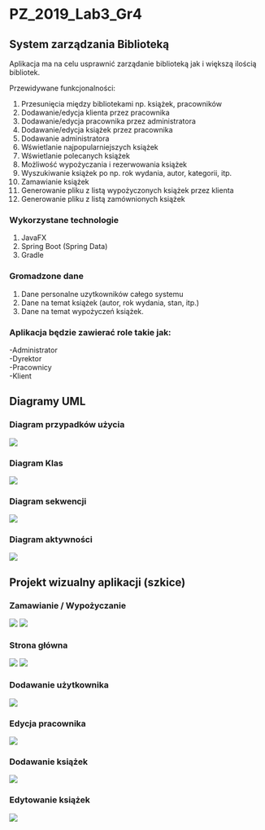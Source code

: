 # PZ_2019_Lab3_Gr4
## System zarządzania Biblioteką

Aplikacja ma na celu usprawnić zarządanie biblioteką jak i większą ilością bibliotek. 

Przewidywane funkcjonalności: 
1. Przesunięcia między bibliotekami np. książek, pracowników
1. Dodawanie/edycja klienta przez pracownika
1. Dodawanie/edycja pracownika przez administratora
1. Dodawanie/edycja książek przez pracownika
1. Dodawanie administratora
1. Wświetlanie najpopularniejszych książek
1. Wświetlanie polecanych książek
1. Możliwość wypożyczania i rezerwowania książek
1. Wyszukiwanie książek po np. rok wydania, autor, kategorii, itp.
1. Zamawianie książek
1. Generowanie pliku z listą wypożyczonych książek przez klienta 
1. Generowanie pliku z listą zamównionych książek


### Wykorzystane technologie
1. JavaFX
1. Spring Boot (Spring Data)
1. Gradle

### Gromadzone dane
1. Dane personalne uzytkowników całego systemu
1. Dane na temat książek (autor, rok wydania, stan, itp.)
1. Dane na temat wypożyczeń książek.

### Aplikacja będzie zawierać role takie jak: 
-Administrator <br>
-Dyrektor<br>
-Pracownicy<br>
-Klient<br>

## Diagramy UML
### Diagram przypadków użycia
![](https://i.imgsafe.org/6a/6a68d23cb7.jpeg)

### Diagram Klas
![](https://i.imgsafe.org/c3/c317110318.jpeg)

### Diagram sekwencji
![](https://i.imgsafe.org/6a/6a5bbb5f92.jpeg)

### Diagram aktywności
![](https://i.imgsafe.org/c3/c31bc85309.jpeg)


## Projekt wizualny aplikacji (szkice)
### Zamawianie / Wypożyczanie
![](https://i.imgsafe.org/0a/0af2c5b40d.png)
![](https://i.imgsafe.org/0a/0af2d25b75.png)

### Strona główna
![](https://i.imgsafe.org/2a/2a42e56962.png)
![](https://i.imgsafe.org/2a/2a42e8e6d3.png)

### Dodawanie użytkownika
![](https://i.imgsafe.org/3a/3a4825ff4c.jpeg)

### Edycja pracownika
![](https://i.imgsafe.org/3a/3a48831d80.jpeg)

### Dodawanie książek
![](https://i.imgsafe.org/3a/3a48831d80.jpeg)

### Edytowanie książek
![](https://i.imgsafe.org/3a/3a48a191ba.jpeg)
